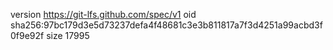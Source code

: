 version https://git-lfs.github.com/spec/v1
oid sha256:97bc179d3e5d73237defa4f48681c3e3b811817a7f3d4251a99acbd3f0f9e92f
size 17995
